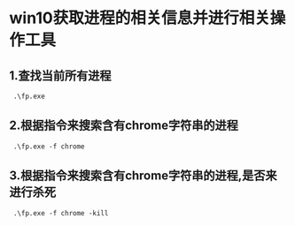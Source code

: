 # win10获取进程的相关信息并进行相关操作工具

## 1.查找当前所有进程
```
 .\fp.exe 
```
## 2.根据指令来搜索含有chrome字符串的进程 
```
 .\fp.exe -f chrome
```
## 3.根据指令来搜索含有chrome字符串的进程,是否来进行杀死
```
 .\fp.exe -f chrome -kill
```